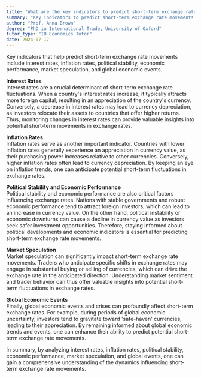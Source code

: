 ```yaml
---
title: "What are the key indicators to predict short-term exchange rate movements?"
summary: "Key indicators to predict short-term exchange rate movements include interest rates, inflation rates, political stability, and economic performance."
author: "Prof. Anna Brown"
degree: "PhD in International Trade, University of Oxford"
tutor_type: "IB Economics Tutor"
date: 2024-07-17
---
```


Key indicators that help predict short-term exchange rate movements include interest rates, inflation rates, political stability, economic performance, market speculation, and global economic events.

**Interest Rates**  
Interest rates are a crucial determinant of short-term exchange rate fluctuations. When a country's interest rates increase, it typically attracts more foreign capital, resulting in an appreciation of the country's currency. Conversely, a decrease in interest rates may lead to currency depreciation, as investors relocate their assets to countries that offer higher returns. Thus, monitoring changes in interest rates can provide valuable insights into potential short-term movements in exchange rates.

**Inflation Rates**  
Inflation rates serve as another important indicator. Countries with lower inflation rates generally experience an appreciation in currency value, as their purchasing power increases relative to other currencies. Conversely, higher inflation rates often lead to currency depreciation. By keeping an eye on inflation trends, one can anticipate potential short-term fluctuations in exchange rates.

**Political Stability and Economic Performance**  
Political stability and economic performance are also critical factors influencing exchange rates. Nations with stable governments and robust economic performance tend to attract foreign investors, which can lead to an increase in currency value. On the other hand, political instability or economic downturns can cause a decline in currency value as investors seek safer investment opportunities. Therefore, staying informed about political developments and economic indicators is essential for predicting short-term exchange rate movements.

**Market Speculation**  
Market speculation can significantly impact short-term exchange rate movements. Traders who anticipate specific shifts in exchange rates may engage in substantial buying or selling of currencies, which can drive the exchange rate in the anticipated direction. Understanding market sentiment and trader behavior can thus offer valuable insights into potential short-term fluctuations in exchange rates.

**Global Economic Events**  
Finally, global economic events and crises can profoundly affect short-term exchange rates. For example, during periods of global economic uncertainty, investors tend to gravitate toward 'safe-haven' currencies, leading to their appreciation. By remaining informed about global economic trends and events, one can enhance their ability to predict potential short-term exchange rate movements. 

In summary, by analyzing interest rates, inflation rates, political stability, economic performance, market speculation, and global events, one can gain a comprehensive understanding of the dynamics influencing short-term exchange rate movements.
    